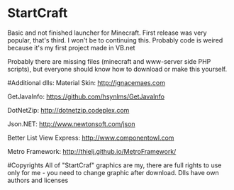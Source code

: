 # StartCraft
Basic and not finished launcher for Minecraft. First release was very popular, that's third. I won't be to continuing this.
Probably code is weired because it's my first project made in VB.net

Probably there are missing files (minecraft and www-server side PHP scripts), but everyone should know how to download or make this yourself.

#Additional dlls:
Material Skin:
http://ignacemaes.com

GetJavaInfo:
https://github.com/hsynlms/GetJavaInfo

DotNetZip:
http://dotnetzip.codeplex.com

Json.NET:
http://www.newtonsoft.com/json

Better List View Express:
http://www.componentowl.com

Metro Framework:
http://thielj.github.io/MetroFramework/

#Copyrights
All of "StartCraf" graphics are my, there are full rights to use only for me - you need to change graphic after download.
Dlls have own authors and licenses
